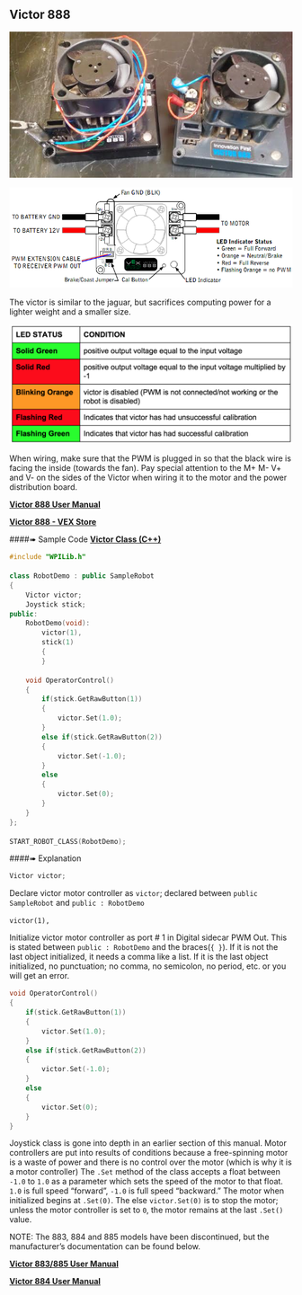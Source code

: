 ## Victor 888

![](./victor.png)

![](./victorwire.png)

The victor is similar to the jaguar, but sacrifices computing power for a lighter weight and a smaller size.

![](./victorstat.png)

When wiring, make sure that the PWM is plugged in so that the black wire is facing the inside (towards the fan). Pay special attention to the M+ M- V+ and V- on the sides of the Victor when wiring it to the motor and the power distribution board.

[**Victor 888 User Manual**](http://www.mililanirobotics.org/documentation/electrical/Victor%20888.pdf)

[**Victor 888 - VEX Store**](http://www.vexrobotics.com/217-2769.html)

####➠ Sample Code
[**Victor Class (C++)**](http://mililanirobotics.org/documentation/electrical/WPILib2015C++/classVictor.html)

```c++
#include "WPILib.h"

class RobotDemo : public SampleRobot
{
    Victor victor;
    Joystick stick;
public:
    RobotDemo(void):
        victor(1),
        stick(1)
        {
        }

    void OperatorControl()
    {
        if(stick.GetRawButton(1))
        {
            victor.Set(1.0);
        }
        else if(stick.GetRawButton(2))
        {
            victor.Set(-1.0);
        }
        else
        {
            victor.Set(0);
        }
    }
};

START_ROBOT_CLASS(RobotDemo);
```

####➠ Explanation
```c++
Victor victor;
```

Declare victor motor controller as `victor`; declared between `public SampleRobot` and `public : RobotDemo`

`victor(1),`

Initialize victor motor controller as port # 1 in Digital sidecar PWM Out. This is stated between `public : RobotDemo` and the braces(`{ }`). If it is not the last object initialized, it needs a comma like a list. If it is the last object initialized, no punctuation; no comma, no semicolon, no period, etc. or you will get an error.

```c++
void OperatorControl()
{
    if(stick.GetRawButton(1))
    {
        victor.Set(1.0);
    }
    else if(stick.GetRawButton(2))
    {
        victor.Set(-1.0);
    }
    else
    {
        victor.Set(0);
    }
}
```

Joystick class is gone into depth in an earlier section of this manual. Motor controllers are put into results of conditions because a free-spinning motor is a waste of power and there is no control over the motor (which is why it is a motor controller) The `.Set` method of the class accepts a float between `-1.0` to `1.0` as a parameter which sets the speed of the motor to that float. `1.0` is full speed “forward”, `-1.0` is full speed “backward.” The motor when initialized begins at `.Set(0)`. The else `victor.Set(0)` is to stop the motor; unless the motor controller is set to `0`, the motor remains at the last `.Set()` value.

NOTE: The 883, 884 and 885 models have been discontinued, but the manufacturer’s documentation can be found below.

[**Victor 883/885 User Manual**](http://www.mililanirobotics.org/documentation/electrical/Victor%20883-885.pdf)

[**Victor 884 User Manual**](http://www.mililanirobotics.org/documentation/electrical/Victor%20884.pdf)
